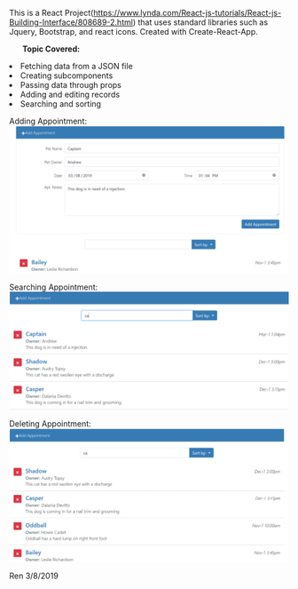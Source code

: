 This is a React Project(https://www.lynda.com/React-js-tutorials/React-js-Building-Interface/808689-2.html) 
that uses standard libraries such as Jquery, Bootstrap, and react icons. Created with Create-React-App.

<ul><b>Topic Covered:</b></ul>
  <li>Fetching data from a JSON file</li>
  <li>Creating subcomponents</li>
  <li>Passing data through props</li>
  <li>Adding and editing records</li>
  <li>Searching and sorting</li>

Adding Appointment:
![](images/add.PNG)

Searching Appointment:
![](images/search.PNG)

Deleting Appointment:
![](images/delete.PNG)


Ren
3/8/2019